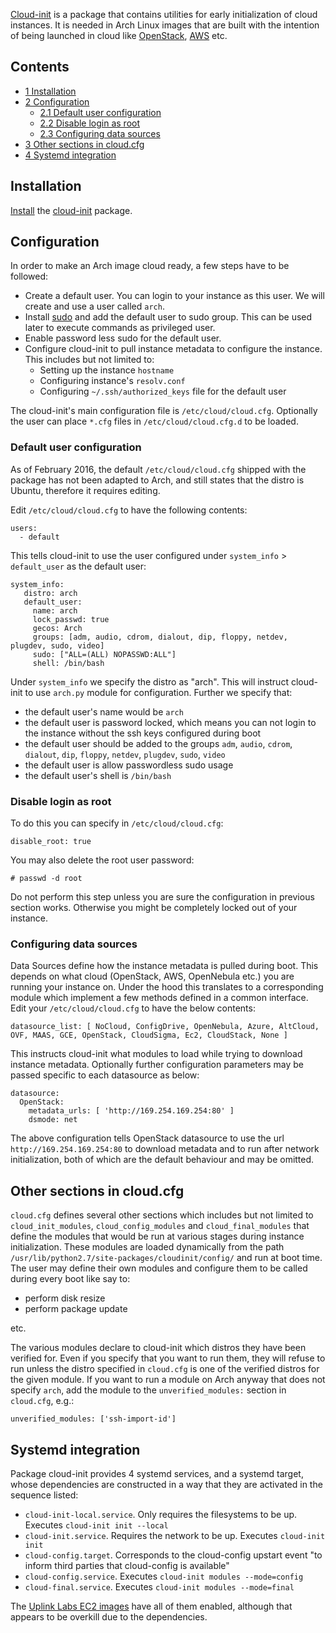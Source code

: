 [Cloud-init](https://cloud-init.io/) is a package that contains utilities for early initialization of cloud instances. It is needed in Arch Linux images that are built with the intention of being launched in cloud like [OpenStack](/index.php/OpenStack "OpenStack"), [AWS](/index.php/AWS "AWS") etc.

## Contents

*   [1 Installation](#Installation)
*   [2 Configuration](#Configuration)
    *   [2.1 Default user configuration](#Default_user_configuration)
    *   [2.2 Disable login as root](#Disable_login_as_root)
    *   [2.3 Configuring data sources](#Configuring_data_sources)
*   [3 Other sections in cloud.cfg](#Other_sections_in_cloud.cfg)
*   [4 Systemd integration](#Systemd_integration)

## Installation

[Install](/index.php/Install "Install") the [cloud-init](https://aur.archlinux.org/packages/cloud-init/) package.

## Configuration

In order to make an Arch image cloud ready, a few steps have to be followed:

*   Create a default user. You can login to your instance as this user. We will create and use a user called `arch`.
*   Install [sudo](/index.php/Sudo "Sudo") and add the default user to sudo group. This can be used later to execute commands as privileged user.
*   Enable password less sudo for the default user.
*   Configure cloud-init to pull instance metadata to configure the instance. This includes but not limited to:
    *   Setting up the instance `hostname`
    *   Configuring instance's `resolv.conf`
    *   Configuring `~/.ssh/authorized_keys` file for the default user

The cloud-init's main configuration file is `/etc/cloud/cloud.cfg`. Optionally the user can place `*.cfg` files in `/etc/cloud/cloud.cfg.d` to be loaded.

### Default user configuration

As of February 2016, the default `/etc/cloud/cloud.cfg` shipped with the package has not been adapted to Arch, and still states that the distro is Ubuntu, therefore it requires editing.

Edit `/etc/cloud/cloud.cfg` to have the following contents:

```
users:
  - default

```

This tells cloud-init to use the user configured under `system_info` > `default_user` as the default user:

```
system_info:
   distro: arch
   default_user:
     name: arch 
     lock_passwd: true
     gecos: Arch
     groups: [adm, audio, cdrom, dialout, dip, floppy, netdev, plugdev, sudo, video]
     sudo: ["ALL=(ALL) NOPASSWD:ALL"]
     shell: /bin/bash

```

Under `system_info` we specify the distro as "arch". This will instruct cloud-init to use `arch.py` module for configuration. Further we specify that:

*   the default user's name would be `arch`
*   the default user is password locked, which means you can not login to the instance without the ssh keys configured during boot
*   the default user should be added to the groups `adm`, `audio`, `cdrom`, `dialout`, `dip`, `floppy`, `netdev`, `plugdev`, `sudo`, `video`
*   the default user is allow passwordless sudo usage
*   the default user's shell is `/bin/bash`

### Disable login as root

To do this you can specify in `/etc/cloud/cloud.cfg`:

```
disable_root: true

```

You may also delete the root user password:

```
# passwd -d root

```

Do not perform this step unless you are sure the configuration in previous section works. Otherwise you might be completely locked out of your instance.

### Configuring data sources

Data Sources define how the instance metadata is pulled during boot. This depends on what cloud (OpenStack, AWS, OpenNebula etc.) you are running your instance on. Under the hood this translates to a corresponding module which implement a few methods defined in a common interface. Edit your `/etc/cloud/cloud.cfg` to have the below contents:

```
datasource_list: [ NoCloud, ConfigDrive, OpenNebula, Azure, AltCloud, OVF, MAAS, GCE, OpenStack, CloudSigma, Ec2, CloudStack, None ]

```

This instructs cloud-init what modules to load while trying to download instance metadata. Optionally further configuration parameters may be passed specific to each datasource as below:

```
datasource:
  OpenStack:
    metadata_urls: [ 'http://169.254.169.254:80' ]
    dsmode: net

```

The above configuration tells OpenStack datasource to use the url `http://169.254.169.254:80` to download metadata and to run after network initialization, both of which are the default behaviour and may be omitted.

## Other sections in cloud.cfg

`cloud.cfg` defines several other sections which includes but not limited to `cloud_init_modules`, `cloud_config_modules` and `cloud_final_modules` that define the modules that would be run at various stages during instance initialization. These modules are loaded dynamically from the path `/usr/lib/python2.7/site-packages/cloudinit/config/` and run at boot time. The user may define their own modules and configure them to be called during every boot like say to:

*   perform disk resize
*   perform package update

etc.

The various modules declare to cloud-init which distros they have been verified for. Even if you specify that you want to run them, they will refuse to run unless the distro specified in `cloud.cfg` is one of the verified distros for the given module. If you want to run a module on Arch anyway that does not specify `arch`, add the module to the `unverified_modules:` section in `cloud.cfg`, e.g.:

```
unverified_modules: ['ssh-import-id']

```

## Systemd integration

Package cloud-init provides 4 systemd services, and a systemd target, whose dependencies are constructed in a way that they are activated in the sequence listed:

*   `cloud-init-local.service`. Only requires the filesystems to be up. Executes `cloud-init init --local`
*   `cloud-init.service`. Requires the network to be up. Executes `cloud-init init`
*   `cloud-config.target`. Corresponds to the cloud-config upstart event "to inform third parties that cloud-config is available"
*   `cloud-config.service`. Executes `cloud-init modules --mode=config`
*   `cloud-final.service`. Executes `cloud-init modules --mode=final`

The [Uplink Labs EC2 images](/index.php/Arch_Linux_AMIs_for_Amazon_Web_Services "Arch Linux AMIs for Amazon Web Services") have all of them enabled, although that appears to be overkill due to the dependencies.